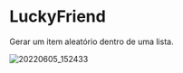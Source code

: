 # LuckyFriend
Gerar um item aleatório dentro de uma lista.


![20220605_152433](https://user-images.githubusercontent.com/100588945/172065023-d821210f-7df7-4d54-a0a0-262fa09b6712.gif)
